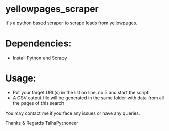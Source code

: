 # yellowpages_scraper

It's a python based scraper to scrape leads from [yellowpages](https://www.yellowpages.com).

# Dependencies:
- Install Python and Scrapy

# Usage:
- Put your target URL(s) in the list on line. no 5 and start the script
- A CSV output file will be generated in the same folder with data from all the pages of this search

You may contact me if you face any issues or have any queries. 

Thanks & Regards
TalhaPythoneer
